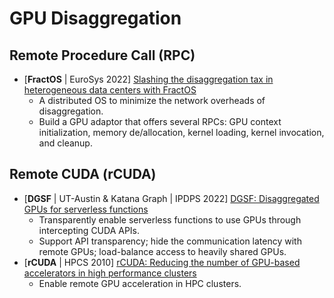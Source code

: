 # GPU Disaggregation

## Remote Procedure Call (RPC)

* \[**FractOS** | EuroSys 2022] [Slashing the disaggregation tax in heterogeneous data centers with FractOS](https://doi.org/10.1145/3492321.3519569)
  * A distributed OS to minimize the network overheads of disaggregation.
  * Build a GPU adaptor that offers several RPCs: GPU context initialization, memory de/allocation, kernel loading, kernel invocation, and cleanup.

## Remote CUDA (rCUDA)

* \[**DGSF** | UT-Austin & Katana Graph | IPDPS 2022] [DGSF: Disaggregated GPUs for serverless functions](https://ieeexplore.ieee.org/document/9820659)
  * Transparently enable serverless functions to use GPUs through intercepting CUDA APIs.
  * Support API transparency; hide the communication latency with remote GPUs; load-balance access to heavily shared GPUs.
* \[**rCUDA** | HPCS 2010] [rCUDA: Reducing the number of GPU-based accelerators in high performance clusters](https://ieeexplore.ieee.org/document/5547126)
  * Enable remote GPU acceleration in HPC clusters.
